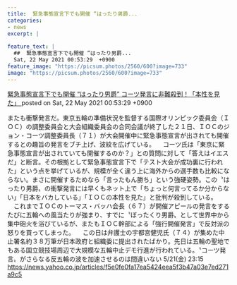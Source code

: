 ```yaml
---
title:  緊急事態宣言下でも開催 “はったり男爵...
categories:
- news
excerpt: |
  
feature_text: |
  ##  緊急事態宣言下でも開催 “はったり男爵...
  Sat, 22 May 2021 00:53:29  +0900
feature_image: "https://picsum.photos/2560/600?image=733"
image: "https://picsum.photos/2560/600?image=733"
---
```


[ 緊急事態宣言下でも開催 “はったり男爵” コーツ発言に非難殺到！「本性を見た」  ](https://asahi.5ch.net/test/read.cgi/newsplus/1621612409/)
posted on Sat, 22 May 2021 00:53:29  +0900

<!--more-->

またも衝撃発言だ。東京五輪の準備状況を監督する国際オリンピック委員会（ＩＯＣ）の調整委員会と大会組織委員会の合同会議が終了した２１日、ＩＯＣのジョン・コーツ調整委員長（７１）が大会開催中に緊急事態宣言が出されても開催するとの趣旨の発言をブチ上げ、波紋を広げている。 　コーツ氏は「東京に緊急事態宣言が出されていても開催するのか？」との質問に対して「答えはイエスだ」と断言。その根拠として緊急事態宣言下で「テスト大会が成功裏に行われた」という点を挙げているが、規模が全く違う上に海外からの選手数も比較にならない。まさに開催するためなら「言ったもん勝ち」という強硬姿勢。この〝はったり男爵〟の衝撃発言には早くもネット上で「ちょっと何言ってるか分からない」「日本をバカしている」「ＩＯＣの本性を見た」と批判が殺到している。 　これまでＩＯＣのトーマス・バッハ会長（６７）が開催アピールの発言をするたびに五輪への風当たりが強まり、すでに〝ぼったくり男爵〟として世界中から集中砲火を浴びているが、またもＩＯＣ幹部による「強行開催発言」で反対派の怒りを買ってしまった。 　この日は弁護士の宇都宮健児氏（７４）が集めた中止署名約３８万筆が日本政府と組織委に提出されたばかり。先日は五輪の聖地でもある国立競技場周辺で大規模な五輪中止デモ行進が行われている。〝コーツ発言〟がさらなる反五輪の波を加速させるのは間違いない 5/21(金) 23:15 https://news.yahoo.co.jp/articles/f5e0fe0fa17ea5424eea5f3b47a03e7ed271a9c5
